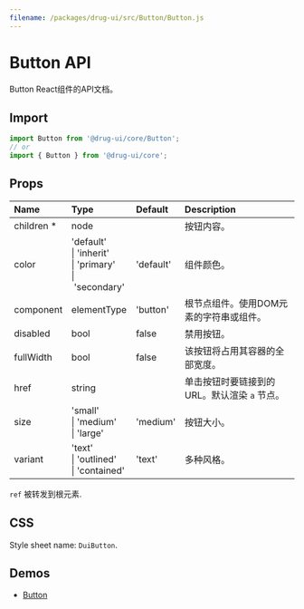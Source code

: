 ```yaml
---
filename: /packages/drug-ui/src/Button/Button.js
---
```


# Button API

<p class="description">Button React组件的API文档。</p>

## Import

```js
import Button from '@drug-ui/core/Button';
// or
import { Button } from '@drug-ui/core';
```

## Props

| Name | Type | Default | Description |
|:-----|:-----|:--------|:------------|
| <span class="prop-name required">children&nbsp;*</span> | <span class="prop-type">node</span> |  | 按钮内容。 |
| <span class="prop-name">color</span> | <span class="prop-type">'default'<br>&#124;&nbsp;'inherit'<br>&#124;&nbsp;'primary'<br>&#124;&nbsp;'secondary'</span> | <span class="prop-default">'default'</span> | 组件颜色。 |
| <span class="prop-name">component</span> | <span class="prop-type">elementType</span> | <span class="prop-default">'button'</span> | 根节点组件。使用DOM元素的字符串或组件。 |
| <span class="prop-name">disabled</span> | <span class="prop-type">bool</span> | <span class="prop-default">false</span> | 禁用按钮。 |
| <span class="prop-name">fullWidth</span> | <span class="prop-type">bool</span> | <span class="prop-default">false</span> | 该按钮将占用其容器的全部宽度。 |
| <span class="prop-name">href</span> | <span class="prop-type">string</span> |  | 单击按钮时要链接到的URL。默认渲染 ```a``` 节点。 |
| <span class="prop-name">size</span> | <span class="prop-type">'small'<br>&#124;&nbsp;'medium'<br>&#124;&nbsp;'large'</span> | <span class="prop-default">'medium'</span> | 按钮大小。 |
| <span class="prop-name">variant</span> | <span class="prop-type">'text'<br>&#124;&nbsp;'outlined'<br>&#124;&nbsp;'contained'</span> | <span class="prop-default">'text'</span> | 多种风格。 |

`ref` 被转发到根元素.

## CSS

Style sheet name: `DuiButton`.

## Demos

- [Button](/components/buttons/)




